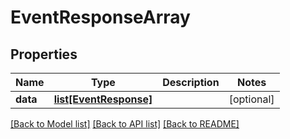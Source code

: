 # EventResponseArray

## Properties
Name | Type | Description | Notes
------------ | ------------- | ------------- | -------------
**data** | [**list[EventResponse]**](EventResponse.md) |  | [optional] 

[[Back to Model list]](../README.md#documentation-for-models) [[Back to API list]](../README.md#documentation-for-api-endpoints) [[Back to README]](../README.md)

